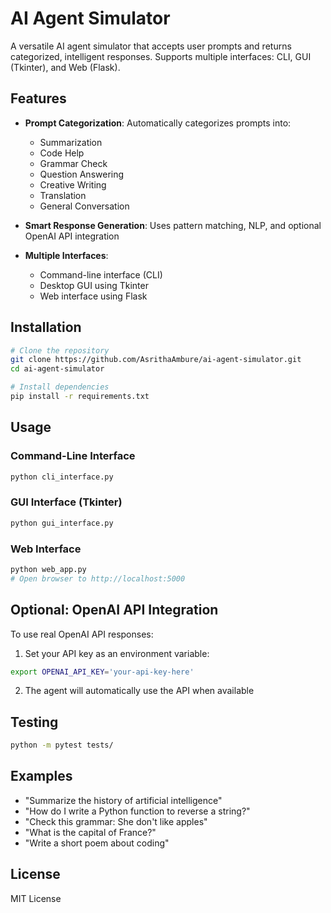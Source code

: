 # AI Agent Simulator

A versatile AI agent simulator that accepts user prompts and returns categorized, intelligent responses. Supports multiple interfaces: CLI, GUI (Tkinter), and Web (Flask).

## Features

- **Prompt Categorization**: Automatically categorizes prompts into:
  - Summarization
  - Code Help
  - Grammar Check
  - Question Answering
  - Creative Writing
  - Translation
  - General Conversation

- **Smart Response Generation**: Uses pattern matching, NLP, and optional OpenAI API integration

- **Multiple Interfaces**:
  - Command-line interface (CLI)
  - Desktop GUI using Tkinter
  - Web interface using Flask

## Installation

```bash
# Clone the repository
git clone https://github.com/AsrithaAmbure/ai-agent-simulator.git
cd ai-agent-simulator

# Install dependencies
pip install -r requirements.txt
```

## Usage

### Command-Line Interface
```bash
python cli_interface.py
```

### GUI Interface (Tkinter)
```bash
python gui_interface.py
```

### Web Interface
```bash
python web_app.py
# Open browser to http://localhost:5000
```

## Optional: OpenAI API Integration

To use real OpenAI API responses:
1. Set your API key as an environment variable:
```bash
export OPENAI_API_KEY='your-api-key-here'
```
2. The agent will automatically use the API when available

## Testing

```bash
python -m pytest tests/
```

## Examples

- "Summarize the history of artificial intelligence"
- "How do I write a Python function to reverse a string?"
- "Check this grammar: She don't like apples"
- "What is the capital of France?"
- "Write a short poem about coding"

## License

MIT License
